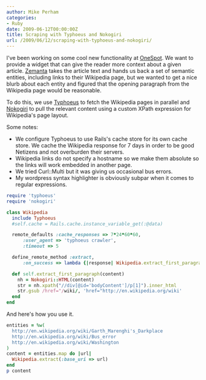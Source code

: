```yaml
---
author: Mike Perham
categories:
- Ruby
date: 2009-06-12T00:00:00Z
title: Scraping with Typhoeus and Nokogiri
url: /2009/06/12/scraping-with-typhoeus-and-nokogiri/
---
```


I've been working on some cool new functionality at [OneSpot][1]. We want to provide a widget that can give the reader more context about a given article. [Zemanta][2] takes the article text and hands us back a set of semantic entities, including links to their Wikipedia page, but we wanted to get a nice blurb about each entity and figured that the opening paragraph from the Wikipedia page would be reasonable.

To do this, we use [Typhoeus][3] to fetch the Wikipedia pages in parallel and [Nokogiri][4] to pull the relevant content using a custom XPath expression for Wikipedia's page layout.

Some notes:

*   We configure Typhoeus to use Rails's cache store for its own cache store. We cache the Wikipedia response for 7 days in order to be good Netizens and not overburden their servers.
*   Wikipedia links do not specify a hostname so we make them absolute so the links will work embedded in another page.
*   We tried Curl::Multi but it was giving us occasional bus errors.
*   My wordpress syntax highlighter is obviously subpar when it comes to regular expressions.

```ruby
require 'typhoeus'
require 'nokogiri'

class Wikipedia
  include Typhoeus
  #self.cache = Rails.cache.instance_variable_get(:@data)

  remote_defaults :cache_responses => 7*24*60*60,
      :user_agent => 'typhoeus crawler',
      :timeout => 5

  define_remote_method :extract,
      :on_success => lambda {|response| Wikipedia.extract_first_paragraph(response.body) }

  def self.extract_first_paragraph(content)
    nh = Nokogiri::HTML(content)
    str = nh.xpath("//div[@id='bodyContent']/p[1]").inner_html
    str.gsub /href="/wiki/, 'href="http://en.wikipedia.org/wiki'
  end
end
```

And here's how you use it.

```ruby
entities = %w(
  http://en.wikipedia.org/wiki/Garth_Marenghi's_Darkplace
  http://en.wikipedia.org/wiki/Bus_error
  http://en.wikipedia.org/wiki/Washington
)
content = entities.map do |url|
  Wikipedia.extract(:base_uri => url)
end
p content
```

[1]: http://www.onespot.com
[2]: http://www.zemanta.com
[3]: http://github.com/pauldix/typhoeus
[4]: http://github.com/tenderlove/nokogiri

